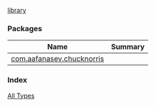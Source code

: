 [library](./index.md)

### Packages

| Name | Summary |
|---|---|
| [com.aafanasev.chucknorris](com.aafanasev.chucknorris/index.md) |  |

### Index

[All Types](alltypes/index.md)